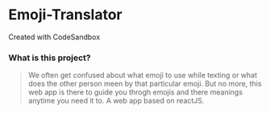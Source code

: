 # Emoji-Translator
Created with CodeSandbox
### What is this project?
>We often get confused about what emoji to use while texting or what does the other person meen by that particular emoji. But no more, this web app is there to guide you throgh emojis and there meanings anytime you need it to.
>A web app based on reactJS.
